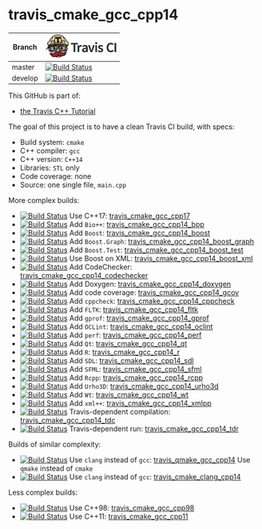 # travis_cmake_gcc_cpp14

Branch|[![Travis CI logo](TravisCI.png)](https://travis-ci.org)
---|---
master|[![Build Status](https://travis-ci.org/richelbilderbeek/travis_cmake_gcc_cpp14.svg?branch=master)](https://travis-ci.org/richelbilderbeek/travis_cmake_gcc_cpp14)
develop|[![Build Status](https://travis-ci.org/richelbilderbeek/travis_cmake_gcc_cpp14.svg?branch=develop)](https://travis-ci.org/richelbilderbeek/travis_cmake_gcc_cpp14)

This GitHub is part of:

 * [the Travis C++ Tutorial](https://github.com/richelbilderbeek/travis_cpp_tutorial)
 
The goal of this project is to have a clean Travis CI build, with specs:
 * Build system: `cmake`
 * C++ compiler: `gcc`
 * C++ version: `C++14`
 * Libraries: `STL` only
 * Code coverage: none
 * Source: one single file, `main.cpp`


More complex builds:

 * [![Build Status](https://travis-ci.org/richelbilderbeek/travis_cmake_gcc_cpp17.svg?branch=master)](https://travis-ci.org/richelbilderbeek/travis_cmake_gcc_cpp17) Use C++17: [travis_cmake_gcc_cpp17](https://www.github.com/richelbilderbeek/travis_cmake_gcc_cpp17)
 * [![Build Status](https://travis-ci.org/richelbilderbeek/travis_cmake_gcc_cpp14_bpp.svg?branch=master)](https://travis-ci.org/richelbilderbeek/travis_cmake_gcc_cpp14_bpp) Add `Bio++`: [travis_cmake_gcc_cpp14_bpp](https://www.github.com/richelbilderbeek/travis_cmake_gcc_cpp14_bpp)
 * [![Build Status](https://travis-ci.org/richelbilderbeek/travis_cmake_gcc_cpp14_boost.svg?branch=master)](https://travis-ci.org/richelbilderbeek/travis_cmake_gcc_cpp14_boost) Add `Boost`: [travis_cmake_gcc_cpp14_boost](https://www.github.com/richelbilderbeek/travis_cmake_gcc_cpp14_boost)
 * [![Build Status](https://travis-ci.org/richelbilderbeek/travis_cmake_gcc_cpp14_boost_graph.svg?branch=master)](https://travis-ci.org/richelbilderbeek/travis_cmake_gcc_cpp14_boost_graph) Add `Boost.Graph`: [travis_cmake_gcc_cpp14_boost_graph](https://www.github.com/richelbilderbeek/travis_cmake_gcc_cpp14_boost_graph)
 * [![Build Status](https://travis-ci.org/richelbilderbeek/travis_cmake_gcc_cpp14_boost_test.svg?branch=master)](https://travis-ci.org/richelbilderbeek/travis_cmake_gcc_cpp14_boost_test) Add `Boost.Test`: [travis_cmake_gcc_cpp14_boost_test](https://www.github.com/richelbilderbeek/travis_cmake_gcc_cpp14_boost_test)
 * [![Build Status](https://travis-ci.org/richelbilderbeek/travis_cmake_gcc_cpp14_boost_xml.svg?branch=master)](https://travis-ci.org/richelbilderbeek/travis_cmake_gcc_cpp14_boost_xml) Use Boost on XML: [travis_cmake_gcc_cpp14_boost_xml](https://www.github.com/richelbilderbeek/travis_cmake_gcc_cpp14_boost_xml)
 * [![Build Status](https://travis-ci.org/richelbilderbeek/travis_cmake_gcc_cpp14_codechecker.svg?branch=master)](https://travis-ci.org/richelbilderbeek/travis_cmake_gcc_cpp14_codechecker) Add CodeChecker: [travis_cmake_gcc_cpp14_codechecker](https://github.com/richelbilderbeek/travis_cmake_gcc_cpp14_codechecker)
 * [![Build Status](https://travis-ci.org/richelbilderbeek/travis_cmake_gcc_cpp14_doxygen.svg?branch=master)](https://travis-ci.org/richelbilderbeek/travis_cmake_gcc_cpp14_doxygen) Add Doxygen: [travis_cmake_gcc_cpp14_doxygen](https://github.com/richelbilderbeek/travis_cmake_gcc_cpp14_doxygen)
 * [![Build Status](https://travis-ci.org/richelbilderbeek/travis_cmake_gcc_cpp14_gcov.svg?branch=master)](https://travis-ci.org/richelbilderbeek/travis_cmake_gcc_cpp14_gcov) Add code coverage: [travis_cmake_gcc_cpp14_gcov](https://github.com/richelbilderbeek/travis_cmake_gcc_cpp14_gcov)
 * [![Build Status](https://travis-ci.org/richelbilderbeek/travis_cmake_gcc_cpp14_cppcheck.svg?branch=master)](https://travis-ci.org/richelbilderbeek/travis_cmake_gcc_cpp14_cppcheck) Add `cppcheck`: [travis_cmake_gcc_cpp14_cppcheck](https://www.github.com/richelbilderbeek/travis_cmake_gcc_cpp14_cppcheck)
 * [![Build Status](https://travis-ci.org/richelbilderbeek/travis_cmake_gcc_cpp14_fltk.svg?branch=master)](https://travis-ci.org/richelbilderbeek/travis_cmake_gcc_cpp14_fltk) Add `FLTK`: [travis_cmake_gcc_cpp14_fltk](https://github.com/richelbilderbeek/travis_cmake_gcc_cpp14_fltk)
 * [![Build Status](https://travis-ci.org/richelbilderbeek/travis_cmake_gcc_cpp14_gprof.svg?branch=master)](https://travis-ci.org/richelbilderbeek/travis_cmake_gcc_cpp14_gprof) Add `gprof`: [travis_cmake_gcc_cpp14_gprof](https://github.com/richelbilderbeek/travis_cmake_gcc_cpp14_gprof)
 * [![Build Status](https://travis-ci.org/richelbilderbeek/travis_cmake_gcc_cpp14_oclint.svg?branch=master)](https://travis-ci.org/richelbilderbeek/travis_cmake_gcc_cpp14_oclint) Add `OCLint`: [travis_cmake_gcc_cpp14_oclint](https://github.com/richelbilderbeek/travis_cmake_gcc_cpp14_oclint)
 * [![Build Status](https://travis-ci.org/richelbilderbeek/travis_cmake_gcc_cpp14_perf.svg?branch=master)](https://travis-ci.org/richelbilderbeek/travis_cmake_gcc_cpp14_perf) Add `perf`: [travis_cmake_gcc_cpp14_perf](https://github.com/richelbilderbeek/travis_cmake_gcc_cpp14_perf)
 * [![Build Status](https://travis-ci.org/richelbilderbeek/travis_cmake_gcc_cpp14_qt.svg?branch=master)](https://travis-ci.org/richelbilderbeek/travis_cmake_gcc_cpp14_qt) Add `Qt`: [travis_cmake_gcc_cpp14_qt](https://www.github.com/richelbilderbeek/travis_cmake_gcc_cpp14_qt)
 * [![Build Status](https://travis-ci.org/richelbilderbeek/travis_cmake_gcc_cpp14_r.svg?branch=master)](https://travis-ci.org/richelbilderbeek/travis_cmake_gcc_cpp14_r) Add `R`: [travis_cmake_gcc_cpp14_r](https://www.github.com/richelbilderbeek/travis_cmake_gcc_cpp14_r)
 * [![Build Status](https://travis-ci.org/richelbilderbeek/travis_cmake_gcc_cpp14_sdl.svg?branch=master)](https://travis-ci.org/richelbilderbeek/travis_cmake_gcc_cpp14_sdl) Add `SDL`: [travis_cmake_gcc_cpp14_sdl](https://github.com/richelbilderbeek/travis_cmake_gcc_cpp14_sdl)
 * [![Build Status](https://travis-ci.org/richelbilderbeek/travis_cmake_gcc_cpp14_sfml.svg?branch=master)](https://travis-ci.org/richelbilderbeek/travis_cmake_gcc_cpp14_sfml) Add `SFML`: [travis_cmake_gcc_cpp14_sfml](https://www.github.com/richelbilderbeek/travis_cmake_gcc_cpp14_sfml)
 * [![Build Status](https://travis-ci.org/richelbilderbeek/travis_cmake_gcc_cpp14_rcpp.svg?branch=master)](https://travis-ci.org/richelbilderbeek/travis_cmake_gcc_cpp14_rcpp) Add `Rcpp`: [travis_cmake_gcc_cpp14_rcpp](https://www.github.com/richelbilderbeek/travis_cmake_gcc_cpp14_rcpp)
 * [![Build Status](https://travis-ci.org/richelbilderbeek/travis_cmake_gcc_cpp14_urho3d.svg?branch=master)](https://travis-ci.org/richelbilderbeek/travis_cmake_gcc_cpp14_urho3d) Add `Urho3D`: [travis_cmake_gcc_cpp14_urho3d](https://www.github.com/richelbilderbeek/travis_cmake_gcc_cpp14_urho3d)
 * [![Build Status](https://travis-ci.org/richelbilderbeek/travis_cmake_gcc_cpp14_wt.svg?branch=master)](https://travis-ci.org/richelbilderbeek/travis_cmake_gcc_cpp14_wt) Add `Wt`: [travis_cmake_gcc_cpp14_wt](https://www.github.com/richelbilderbeek/travis_cmake_gcc_cpp14_wt)
 * [![Build Status](https://travis-ci.org/richelbilderbeek/travis_cmake_gcc_cpp14_xmlpp.svg?branch=master)](https://travis-ci.org/richelbilderbeek/travis_cmake_gcc_cpp14_xmlpp) Add `xml++`: [travis_cmake_gcc_cpp14_xmlpp](https://www.github.com/richelbilderbeek/travis_cmake_gcc_cpp14_xmlpp)
 * [![Build Status](https://travis-ci.org/richelbilderbeek/travis_cmake_gcc_cpp14_tdc.svg?branch=master)](https://travis-ci.org/richelbilderbeek/travis_cmake_gcc_cpp14_tdc) Travis-dependent compilation: [travis_cmake_gcc_cpp14_tdc](https://www.github.com/richelbilderbeek/travis_cmake_gcc_cpp14_tdc)
 * [![Build Status](https://travis-ci.org/richelbilderbeek/travis_cmake_gcc_cpp14_tdr.svg?branch=master)](https://travis-ci.org/richelbilderbeek/travis_cmake_gcc_cpp14_tdr) Travis-dependent run: [travis_cmake_gcc_cpp14_tdr](https://www.github.com/richelbilderbeek/travis_cmake_gcc_cpp14_tdr)

Builds of similar complexity:

 * [![Build Status](https://travis-ci.org/richelbilderbeek/travis_qmake_gcc_cpp14.svg?branch=master)](https://travis-ci.org/richelbilderbeek/travis_qmake_gcc_cpp14) Use `clang` instead of `gcc`: [travis_qmake_gcc_cpp14](https://www.github.com/richelbilderbeek/travis_qmake_gcc_cpp14) Use `qmake` instead of `cmake`
 * [![Build Status](https://travis-ci.org/richelbilderbeek/travis_cmake_clang_cpp14.svg?branch=master)](https://travis-ci.org/richelbilderbeek/travis_cmake_clang_cpp14) Use `clang` instead of `gcc`: [travis_cmake_clang_cpp14](https://www.github.com/richelbilderbeek/travis_cmake_clang_cpp14)

Less complex builds:

 * [![Build Status](https://travis-ci.org/richelbilderbeek/travis_cmake_gcc_cpp98.svg?branch=master)](https://travis-ci.org/richelbilderbeek/travis_cmake_gcc_cpp98) Use C++98: [travis_cmake_gcc_cpp98](https://www.github.com/richelbilderbeek/travis_cmake_gcc_cpp98)
 * [![Build Status](https://travis-ci.org/richelbilderbeek/travis_cmake_gcc_cpp11.svg?branch=master)](https://travis-ci.org/richelbilderbeek/travis_cmake_gcc_cpp11) Use C++11: [travis_cmake_gcc_cpp11](https://www.github.com/richelbilderbeek/travis_cmake_gcc_cpp11)
